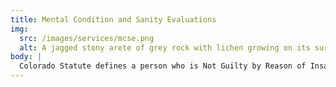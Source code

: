 ```yaml
---
title: Mental Condition and Sanity Evaluations
img:
  src: /images/services/mcse.png
  alt: A jagged stony arete of grey rock with lichen growing on its surface
body: |
  Colorado Statute defines a person who is Not Guilty by Reason of Insanity (NGRI) as "A person who is so diseased or defective in mind at the time of the commission of the act as to be incapable of distinguishing right from wrong with respect to that act" or "A person who suffered from a condition of mind caused by mental disease or defect that prevented the person from forming a culpable mental state that is an essential element of a crime charged" (CRS § 16-8-101.5). All sanity evaluations include an  evaluation of a defendant’s competency to proceed. For individuals charged with a class 1 or 2 felony, or felony sex offense, video recording of the evaluation is required and must be preserved.
---
```

